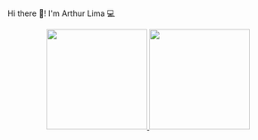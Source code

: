Hi there 👋! I'm Arthur Lima 💻

<div align="center">
  <a href="https://github.com/arthurlimaaf">
  <img height="180em" src="https://github-readme-stats.vercel.app/api?username=arthurlimaaf&show_icons=true&theme=dark&include_all_commits=true&count_private=true"/>
  <img height="180em" src="https://github-readme-stats.vercel.app/api/top-langs/?username=arthurlimaaf&layout=compact&langs_count=7&theme=dark"/>
</div>


